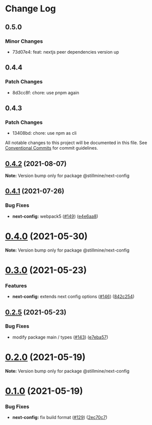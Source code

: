 # Change Log

## 0.5.0

### Minor Changes

- 73d07e4: feat: nextjs peer dependencies version up

## 0.4.4

### Patch Changes

- 8d3cc8f: chore: use pnpm again

## 0.4.3

### Patch Changes

- 13408bd: chore: use npm as cli

All notable changes to this project will be documented in this file.
See [Conventional Commits](https://conventionalcommits.org) for commit guidelines.

## [0.4.2](https://github.com/stillmine/packages/compare/v0.4.1...v0.4.2) (2021-08-07)

**Note:** Version bump only for package @stillmine/next-config

## [0.4.1](https://github.com/stillmine/packages/compare/v0.4.0...v0.4.1) (2021-07-26)

### Bug Fixes

- **next-config:** webpack5 ([#149](https://github.com/stillmine/packages/issues/149)) ([e4e6aa8](https://github.com/stillmine/packages/commit/e4e6aa880a32aabc63769897976d8f57f75e63fd))

# [0.4.0](https://github.com/stillmine/packages/compare/v0.3.1...v0.4.0) (2021-05-30)

**Note:** Version bump only for package @stillmine/next-config

# [0.3.0](https://github.com/stillmine/packages/compare/v0.2.6...v0.3.0) (2021-05-23)

### Features

- **next-config:** extends next config options ([#146](https://github.com/stillmine/packages/issues/146)) ([842c254](https://github.com/stillmine/packages/commit/842c254f0bb0a0f5c23e32cf2915055e7944405d))

## [0.2.5](https://github.com/stillmine/packages/compare/v0.2.4...v0.2.5) (2021-05-23)

### Bug Fixes

- modify package main / types ([#143](https://github.com/stillmine/packages/issues/143)) ([e7eba57](https://github.com/stillmine/packages/commit/e7eba5714d812425611a15b8f364d57c203ce5d8))

# [0.2.0](https://github.com/stillmine/packages/compare/v0.1.0...v0.2.0) (2021-05-19)

**Note:** Version bump only for package @stillmine/next-config

# [0.1.0](https://github.com/stillmine/packages/compare/v0.0.2...v0.1.0) (2021-05-19)

### Bug Fixes

- **next-config:** fix build format ([#129](https://github.com/stillmine/packages/issues/129)) ([2ec70c7](https://github.com/stillmine/packages/commit/2ec70c770b68b2f8bc1804daddb5282f122158ed))
